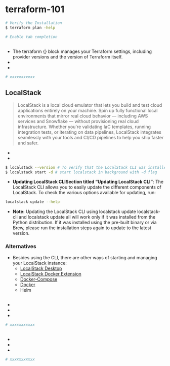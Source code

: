 # terraform-101



```sh
# Verify the Installation
$ terraform plan -help

# Enable tab completion


```

## 

- The terraform {} block manages your Terraform settings, including provider versions and the version of Terraform itself.
- 
- 
```sh
# xxxxxxxxxxx
```


## LocalStack
> LocalStack is a local cloud emulator that lets you build and test cloud applications entirely on your machine. Spin up fully functional local environments that mirror real cloud behavior — including AWS services and Snowflake — without provisioning real cloud infrastructure. Whether you're validating IaC templates, running integration tests, or iterating on data pipelines, LocalStack integrates seamlessly with your tools and CI/CD pipelines to help you ship faster and safer.
- 
- 
```sh
$ localstack --version # To verify that the LocalStack CLI was installed correctly
$ localstack start -d # start localstack in background with -d flag
```
- **Updating LocalStack CLISection titled “Updating LocalStack CLI”**: The LocalStack CLI allows you to easily update the different components of LocalStack. To check the various options available for updating, run:
```sh
localstack update --help
```
- **Note:** Updating the LocalStack CLI using localstack update localstack-cli and localstack update all will work only if it was installed from the Python distribution. If it was installed using the pre-built binary or via Brew, please run the installation steps again to update to the latest version.

### Alternatives

- Besides using the CLI, there are other ways of starting and managing your LocalStack instance:
    - [LocalStack Desktop](https://docs.localstack.cloud/aws/getting-started/installation/#localstack-desktop)
    - [LocalStack Docker Extension](https://docs.localstack.cloud/aws/getting-started/installation/#localstack-docker-extension) 
    - [Docker-Compose](https://docs.localstack.cloud/aws/getting-started/installation/#docker-compose) 
    - [Docker](https://docs.localstack.cloud/aws/getting-started/installation/#docker) 
    - Helm

##

- 
- 
- 
```sh
# xxxxxxxxxxx
```




##

- 
- 
- 
```sh
# xxxxxxxxxxx
```
